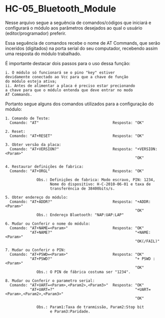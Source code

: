 # HC-05_Bluetooth_Module
  Nesse arquivo segue a seguência de comandos/códigos que
iniciará e configurará o módulo aos parâmetros desejados ao
qual o usuário (editor/programador) preferir.

  Essa seguência de comandos recebe o nome de AT Commands,
que serão inceridos (digitados) na porta serial do seu
computador, recebendo assim uma resposta do módulo trabalhado.

  É importante destacar dois passos para o uso dessa função:
  
    i. O módulo só funcionará se o pino "key" estiver 
    devidamente conectado ao Vcc para que a chave de função
    do módulo esteja ativa;
    ii. Antes de alimentar a placa é preciso estar precionando
    a chave para que o módulo entenda que deve entrar no modo
    AT Commands.
    
  Portanto segue alguns dos comandos utilizados para a
configuração do módulo:

    1. Comando de Teste:
      Comando: "AT"                                 Resposta: "OK"
      
    2. Reset:
      Comando: "AT+RESET"                           Resposta: "OK"
      
    3. Obter versão da placa:
      Comando: "AT+VERSION?"                        Resposta: "+VERSION:<Param>"
                                                              "OK"
                                        
    4. Restaurar definições de fabrica:
      Comando: "AT+ORGL"                            Resposta: "OK"
      
                  Obs.: Definições de fabrica: Modo escravo, PIN: 1234,
                        Nome do dispositivo: H-C-2010-06-01 e taxa de
                        transferência de 38400bits/s.
              
    5. Obter endereço do módulo:
      Comando: "AT+ADDR?"                           Resposta: "+ADDR:<Param>"
                                                              "OK"
                  Obs.: Endereço Bluetooth: "NAP:UAP:LAP"
    
    6. Mudar ou Conferir o nome do módulo:
      Comando: "AT+NAME=<Param>"                    Resposta: "OK"
               "AT+NAME?"                                     "+NAME:<Param>"
                                                              "OK(/FAIL)"
    
    7. Mudar ou Conferir o PIN:
      Comando: "AT+PSWD=<Param>"                    Resposta: "OK"
               "AT+PSWD?"                                     "+ PSWD :<Param>"
                                                              "OK"
                  Obs.: O PIN de fábrica costuma ser "1234".
    
    8. Mudar ou Conferir o parametro serial:
      Comando: "AT+UART=<Param>,<Param2>,<Param3>"  Resposta: "OK"
               "AT+UART=?"                                    "+UART=<Param>,<Param2>,<Param3>"
                                                              "OK"
                                                              
                  Obs.: Param1:Taxa de tranmissão, Param2:Stop bit
                        e Param3:Paridade.
        
        
